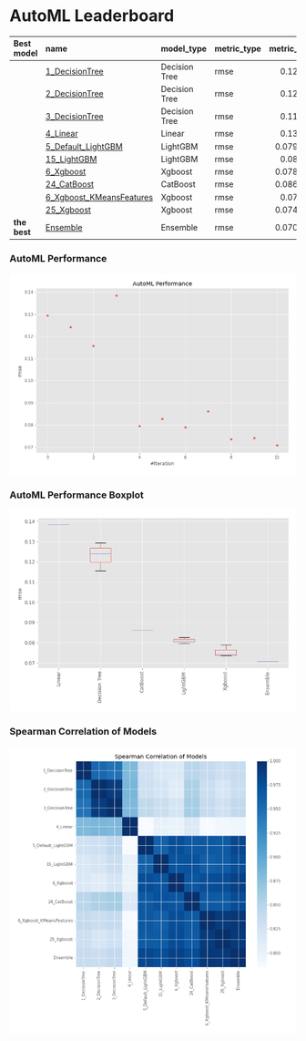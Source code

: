 # AutoML Leaderboard

| Best model   | name                                                           | model_type    | metric_type   |   metric_value |   train_time |
|:-------------|:---------------------------------------------------------------|:--------------|:--------------|---------------:|-------------:|
|              | [1_DecisionTree](1_DecisionTree/README.md)                     | Decision Tree | rmse          |      0.129322  |         0.43 |
|              | [2_DecisionTree](2_DecisionTree/README.md)                     | Decision Tree | rmse          |      0.124093  |         0.41 |
|              | [3_DecisionTree](3_DecisionTree/README.md)                     | Decision Tree | rmse          |      0.115595  |         0.43 |
|              | [4_Linear](4_Linear/README.md)                                 | Linear        | rmse          |      0.138429  |         0.49 |
|              | [5_Default_LightGBM](5_Default_LightGBM/README.md)             | LightGBM      | rmse          |      0.0795185 |         0.76 |
|              | [15_LightGBM](15_LightGBM/README.md)                           | LightGBM      | rmse          |      0.082623  |         0.68 |
|              | [6_Xgboost](6_Xgboost/README.md)                               | Xgboost       | rmse          |      0.0788767 |         0.88 |
|              | [24_CatBoost](24_CatBoost/README.md)                           | CatBoost      | rmse          |      0.0862162 |         1.3  |
|              | [6_Xgboost_KMeansFeatures](6_Xgboost_KMeansFeatures/README.md) | Xgboost       | rmse          |      0.073533  |         1.55 |
|              | [25_Xgboost](25_Xgboost/README.md)                             | Xgboost       | rmse          |      0.0740041 |         1.16 |
| **the best** | [Ensemble](Ensemble/README.md)                                 | Ensemble      | rmse          |      0.0707708 |         0.27 |

### AutoML Performance
![AutoML Performance](ldb_performance.png)

### AutoML Performance Boxplot
![AutoML Performance Boxplot](ldb_performance_boxplot.png)

### Spearman Correlation of Models
![models spearman correlation](correlation_heatmap.png)

